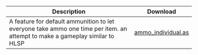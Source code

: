 Description | Download
------------|---------
A feature for default ammunition to let everyone take ammo one time per item. an attempt to make a gameplay similar to HLSP | [ammo_individual.as](https://github.com/Mikk155/Sven-Co-op/blob/main/scripts/maps/gaftherman/misc/ammo_individual.as)
